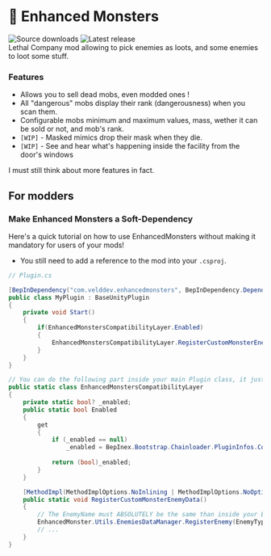 # :trident: Enhanced Monsters
![Source downloads](https://img.shields.io/github/downloads/veld-dev/LootableMonsters/total) ![Latest release](https://img.shields.io/github/v/release/veld-dev/LootableMonsters)   
Lethal Company mod allowing to pick enemies as loots, and some enemies to loot some stuff.

### Features
- Allows you to sell dead mobs, even modded ones !
- All "dangerous" mobs display their rank (dangerousness) when you scan them.
- Configurable mobs minimum and maximum values, mass, wether it can be sold or not, and mob's rank.
- `[WIP]` - Masked mimics drop their mask when they die.
- `[WIP]` - See and hear what's happening inside the facility from the door's windows

I must still think about more features in fact.

## For modders
### Make Enhanced Monsters a Soft-Dependency

Here's a quick tutorial on how to use EnhancedMonsters without making it mandatory for users of your mods!
- You still need to add a reference to the mod into your `.csproj`.

```cs
// Plugin.cs

[BepInDependency("com.velddev.enhancedmonsters", BepInDependency.DependencyFlags.SoftDependency)]
public class MyPlugin : BaseUnityPlugin
{
    private void Start()
    {
        if(EnhancedMonstersCompatibilityLayer.Enabled)
        {
            EnhancedMonstersCompatibilityLayer.RegisterCustomMonsterEnemyData();
        }
    }
}
```
```cs
// You can do the following part inside your main Plugin class, it just needs a container class.
public static class EnhancedMonstersCompatibilityLayer
{
    private static bool? _enabled;
    public static bool Enabled
    {
        get
        {
            if (_enabled == null)
                _enabled = BepInex.Bootstrap.Chainloader.PluginInfos.ContainsKey("com.velddev.enhancedmonsters");
            
            return (bool)_enabled;
        }
    }

    [MethodImpl(MethodImplOptions.NoInlining | MethodImplOptions.NoOptimization)]
    public static void RegisterCustomMonsterEnemyData()
    {
        // The EnemyName must ABSOLUTELY be the same than inside your EnemyType scriptable object!
        EnhancedMonster.Utils.EnemiesDataManager.RegisterEnemy(EnemyType.enemyName, /*is enemy sellable ?*/ true, /*min value:*/ 150, /*max value:*/ 200, /*mass:*/ 14, /*rank:*/ "S+");
        // ...
    }
}
```